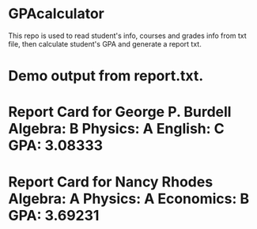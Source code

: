 # GPAcalculator
This repo is used to read student's info, courses and grades info from txt file, then calculate student's GPA and generate a report txt. 

Demo output from report.txt. 
====================================== 

Report Card for George P. Burdell 
Algebra: B 
Physics: A 
English: C 
GPA: 3.08333 
====================================== 

Report Card for Nancy Rhodes 
Algebra: A 
Physics: A 
Economics: B 
GPA: 3.69231 
====================================== 
